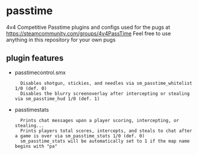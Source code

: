 # passtime
4v4 Competitive Passtime plugins and configs used for the pugs at https://steamcommunity.com/groups/4v4PassTime
Feel free to use anything in this repository for your own pugs
## plugin features
- passtimecontrol.smx

        Disables shotgun, stickies, and needles via sm_passtime_whitelist 1/0 (def. 0)
        Disables the blurry screenoverlay after intercepting or stealing via sm_passtime_hud 1/0 (def. 1)
    
- passtimestats

        Prints chat messages upon a player scoring, intercepting, or stealing...
        Prints players total scores, intercepts, and steals to chat after a game is over via sm_passtime_stats 1/0 (def. 0)
        sm_passtime_stats will be automatically set to 1 if the map name begins with "pa"
